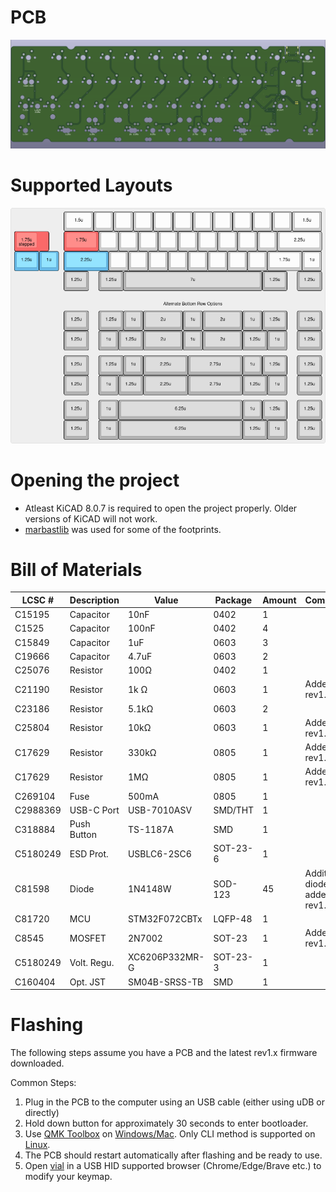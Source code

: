 # PCB
![PCB](https://github.com/arko9699/bonk/blob/main/assets/rev1.png)

# Supported Layouts
![Supported Layouts](https://github.com/arko9699/bonk/blob/main/assets/rev1-layouts.png)

# Opening the project
* Atleast KiCAD 8.0.7 is required to open the project properly. Older versions of KiCAD will not work.
* [marbastlib](https://github.com/ebastler/marbastlib) was used for some of the footprints.

# Bill of Materials
|LCSC #  |Description|Value         |Package |Amount|Comments                        |
|--------|-----------|--------------|--------|------|--------------------------------|
|C15195  |Capacitor  |10nF          |0402    |1     |                                |
|C1525   |Capacitor  |100nF         |0402    |4     |                                |
|C15849  |Capacitor  |1uF           |0603    |3     |                                |
|C19666  |Capacitor  |4.7uF         |0603    |2     |                                |
|C25076  |Resistor   |100Ω          |0402    |1     |                                |
|C21190  |Resistor   |1k Ω          |0603    |1     |Added in rev1.1                 |
|C23186  |Resistor   |5.1kΩ         |0603    |2     |                                |
|C25804  |Resistor   |10kΩ          |0603    |1     |Added in rev1.1                 |
|C17629  |Resistor   |330kΩ         |0805    |1     |Added in rev1.1                 |
|C17629  |Resistor   |1MΩ           |0805    |1     |Added in rev1.1                 |
|C269104 |Fuse       |500mA         |0805    |1     |                                |
|C2988369|USB-C Port |USB-7010ASV   |SMD/THT |1     |                                |
|C318884 |Push Button|TS-1187A      |SMD     |1     |                                |
|C5180249|ESD Prot.  |USBLC6-2SC6   |SOT-23-6|1     |                                |
|C81598  |Diode      |1N4148W       |SOD-123 |45    |Additional diode added in rev1.1|
|C81720  |MCU        |STM32F072CBTx |LQFP-48 |1     |                                |
|C8545   |MOSFET     |2N7002        |SOT-23  |1     |Added in rev1.1                 |
|C5180249|Volt. Regu.|XC6206P332MR-G|SOT-23-3|1     |                                |
|C160404 |Opt. JST   |SM04B-SRSS-TB |SMD     |1     |                                | 

# Flashing
The following steps assume you have a PCB and the latest rev1.x firmware downloaded.

Common Steps:
1. Plug in the PCB to the computer using an USB cable (either using uDB or directly)
2. Hold down button for approximately 30 seconds to enter bootloader.
3. Use [QMK Toolbox](https://qmk.fm/toolbox) on [Windows/Mac](https://docs.qmk.fm/newbs_flashing#flashing-your-keyboard-with-qmk-toolbox). Only CLI method is supported on [Linux](https://docs.qmk.fm/flashing#stm32-apm32-dfu).
4. The PCB should restart automatically after flashing and be ready to use.
5. Open [vial](https://vial.rocks/) in a USB HID supported browser (Chrome/Edge/Brave etc.) to modify your keymap.
